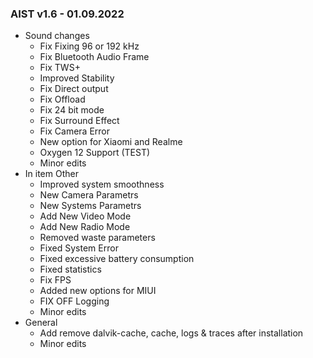 ### AIST v1.6 - 01.09.2022

* Sound changes
  * Fix Fixing 96 or 192 kHz
  * Fix Bluetooth Audio Frame
  * Fix TWS+
  * Improved Stability
  * Fix Direct output
  * Fix Offload
  * Fix 24 bit mode
  * Fix Surround Effect
  * Fix Camera Error
  * New option for Xiaomi and Realme
  * Oxygen 12 Support (TEST)
  * Minor edits
* In item Other
  * Improved system smoothness
  * New Camera Parametrs
  * New Systems Parametrs
  * Add New Video Mode
  * Add New Radio Mode
  * Removed waste parameters
  * Fixed System Error
  * Fixed excessive battery consumption
  * Fixed statistics
  * Fix FPS
  * Added new options for MIUI
  * FIX OFF Logging
  * Minor edits
* General
  * Add remove dalvik-cache, cache, logs & traces after installation
  * Minor edits

  